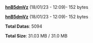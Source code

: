 [**hnB5dmVz**](/data/hnB5dmVz.txt) (18/01/23 - 12:09)- 152 bytes

[**hnB5dmVz**](/data/hnB5dmVz.txt) (18/01/23 - 12:09)- 152 bytes

**Total Datas**: 5094

**Total Size**: 31.03 MB / 31.0 MB
